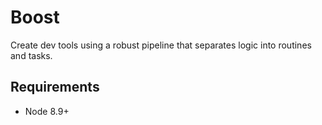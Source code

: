 # Boost

Create dev tools using a robust pipeline that separates logic into routines and tasks.

## Requirements

- Node 8.9+
